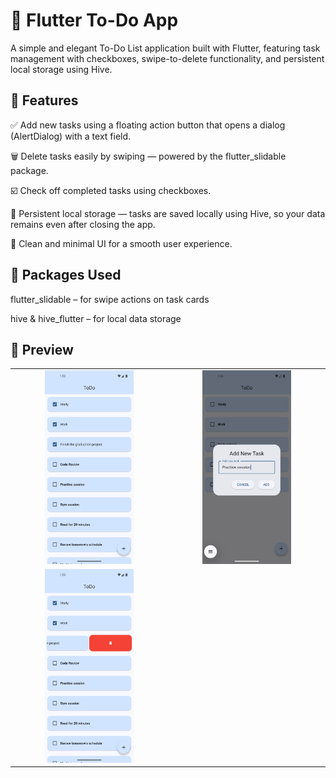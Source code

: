 # 📝 Flutter To-Do App

A simple and elegant To-Do List application built with Flutter, featuring task management with checkboxes, swipe-to-delete functionality, and persistent local storage using Hive.

## 🚀 Features

✅ Add new tasks using a floating action button that opens a dialog (AlertDialog) with a text field.

🗑️ Delete tasks easily by swiping — powered by the flutter_slidable package.

☑️ Check off completed tasks using checkboxes.

💾 Persistent local storage — tasks are saved locally using Hive, so your data remains even after closing the app.

🧭 Clean and minimal UI for a smooth user experience.

## 🧩 Packages Used

flutter_slidable
– for swipe actions on task cards

hive
& hive_flutter
– for local data storage

## 📸 Preview

<table align="center" border="0" cellspacing="0">
  <tr>
    <td align="center" width="50%">
      <img src="screenshots/todoScreenshot1.png" alt="Screenshot 1" width="60%"/>
    </td>
    <td align="center" width="50%">
      <img src="screenshots/todoScreenshot2.png" alt="Screenshot 2" width="60%"/>
    </td>
  </tr>
  <tr>
    <td align="center" width="50%">
      <img src="screenshots/todoScreenshot3.png" alt="Screenshot 2" width="60%"/>
    </td>
  </tr>
</table>
